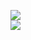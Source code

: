 [![](https://img.shields.io/badge/Made%20With-Github%20Spray-lightgrey.svg?style=for-the-badge&logo=github)](https://github.com/Annihil/github-spray#10501)  
[![](https://i.imgur.com/2DrTn0Z.gif)](https://github.com/Annihil/github-spray)